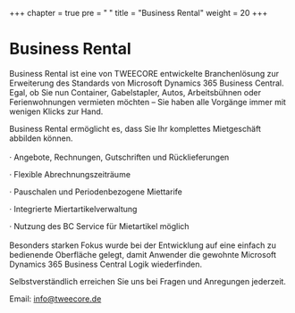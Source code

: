 +++
chapter = true
pre = "<b><i class='fas fa-save'></i> </b>"
title = "Business Rental"
weight = 20
+++

# Business Rental

Business Rental ist eine von TWEECORE entwickelte Branchenlösung zur Erweiterung des Standards von Microsoft Dynamics 365 Business Central. Egal, ob Sie nun Container, Gabelstapler, Autos, Arbeitsbühnen oder Ferienwohnungen vermieten möchten – Sie haben alle Vorgänge immer mit wenigen Klicks zur Hand.
 
Business Rental ermöglicht es, dass Sie Ihr komplettes Mietgeschäft abbilden können. 
<br>
<br/>
· Angebote, Rechnungen, Gutschriften und Rücklieferungen

· Flexible Abrechnungszeiträume

· Pauschalen und Periodenbezogene Miettarife

· Integrierte Miertartikelverwaltung

· Nutzung des BC Service für Mietartikel möglich
 <br>
<br/>
Besonders starken Fokus wurde bei der Entwicklung auf eine einfach zu bedienende Oberfläche gelegt, damit Anwender die gewohnte Microsoft Dynamics 365 Business Central Logik wiederfinden.

Selbstverständlich erreichen Sie uns bei Fragen und Anregungen jederzeit.

Email: info@tweecore.de
